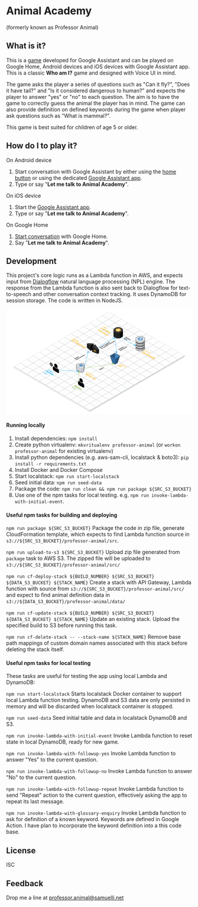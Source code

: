 # Animal Academy
(formerly known as Professor Animal)

## What is it?
This is a [game](https://assistant.google.com/services/a/uid/0000000d710d70f0) developed for Google Assistant and can be played on Google Home, Android devices and iOS devices with Google Assistant app. This is a classic **Who am I?** game and designed with Voice UI in mind.

The game asks the player a series of questions such as "Can it fly?", "Does it have tail?" and "Is it considered dangerous to human?" and expects the player to answer "yes" or "no" to each question. The aim is to have the game to correctly guess the animal the player has in mind. The game can also provide definition on defined keywords during the game when player ask questions such as "What is mammal?". 

This game is best suited for children of age 5 or older.

## How do I to play it?
On Android device
1. Start conversation with Google Assistant by either using the [home button](https://support.google.com/assistant/answer/7172657?co=GENIE.Platform%3DAndroid&oco=0) or using the dedicated [Google Assistant app](https://play.google.com/store/apps/details?id=com.google.android.apps.googleassistant&hl=en).
1. Type or say "**Let me talk to Animal Academy**".

On iOS device
1. Start the [Google Assistant app](https://itunes.apple.com/au/app/google-assistant/id1220976145?mt=8).
1. Type or say "**Let me talk to Animal Academy**".

On Google Home
1. [Start conversation](https://support.google.com/googlehome/answer/7207759?hl=en-AU&ref_topic=7196346) with Google Home.
1. Say "**Let me talk to Animal Academy**".

## Development
This project's core logic runs as a Lambda function in AWS, and expects input from [Dialogflow](https://dialogflow.com) natural language processing (NPL) engine. The response from the Lambda function is also sent back to Dialogflow for text-to-speech and other conversation context tracking. It uses DynamoDB for session storage. The code is written in NodeJS.

![Architecture Overview](img/architecture.png?raw=true "Architecture Overview")

#### Running locally
1. Install dependencies: `npm install`
1. Create python virtualenv: `mkvritualenv professor-animal` (or `workon professor-animal` for existing virtualenv)
1. Install python dependencies (e.g. aws-sam-cli, localstack & boto3): `pip install -r requirements.txt`
1. Install Docker and Docker Compose
1. Start localstack: `npm run start-localstack`
1. Seed initial data: `npm run seed-data`
1. Package the code: `npm run clean && npm run package ${SRC_S3_BUCKET}`
1. Use one of the npm tasks for local testing. e.g. `npm run invoke-lambda-with-initial-event`.

#### Useful npm tasks for building and deploying
`npm run package ${SRC_S3_BUCKET}` Package the code in zip file, generate CloudFormation template, which expects to find Lambda function source in `s3://${SRC_S3_BUCKET}/professor-animal/src`.

`npm run upload-to-s3 ${SRC_S3_BUCKET}` Upload zip file generated from `package` task to AWS S3. The zipped file will be uploaded to `s3://${SRC_S3_BUCKET}/professor-animal/src/`

`npm run cf-deploy-stack ${BUILD_NUMBER} ${SRC_S3_BUCKET} ${DATA_S3_BUCKET} ${STACK_NAME}` Create a stack with API Gateway, Lambda function with source from `s3://${SRC_S3_BUCKET}/professor-animal/src/` and expect to find animal definition data in `s3://${DATA_S3_BUCKET}/professor-animal/data/`

`npm run cf-update-stack ${BUILD_NUMBER} ${SRC_S3_BUCKET} ${DATA_S3_BUCKET} ${STACK_NAME}` Update an existing stack. Upload the specified build to S3 before running this task.

`npm run cf-delete-stack -- --stack-name ${STACK_NAME}` Remove base path mappings of custom domain names associated with this stack before deleting the stack itself.   

#### Useful npm tasks for local testing
These tasks are useful for testing the app using local Lambda and DynamoDB:

`npm run start-localstack` Starts localstack Docker container to support local Lambda function testing. DynamoDB and S3 data are only persisted in memory and will be discarded when localstack container is stopped.

`npm run seed-data` Seed initial table and data in localstack DynamoDB and S3.

`npm run invoke-lambda-with-initial-event` Invoke Lambda function to reset state in local DynamoDB, ready for new game.

`npm run invoke-lambda-with-followup-yes` Invoke Lambda function to answer "Yes" to the current question.

`npm run invoke-lambda-with-followup-no` Invoke Lambda function to answer "No" to the current question.

`npm run invoke-lambda-with-followup-repeat` Invoke Lambda function to send "Repeat" action to the current question, effectively asking the app to repeat its last message.

`npm run invoke-lambda-with-glossary-enquiry` Invoke Lambda function to ask for definition of a known keyword. Keywords are defined in Google Action. I have plan to incorporate the keyword definition into a this code base.

## License
ISC

## Feedback
Drop me a line at professor.animal@samuelli.net

